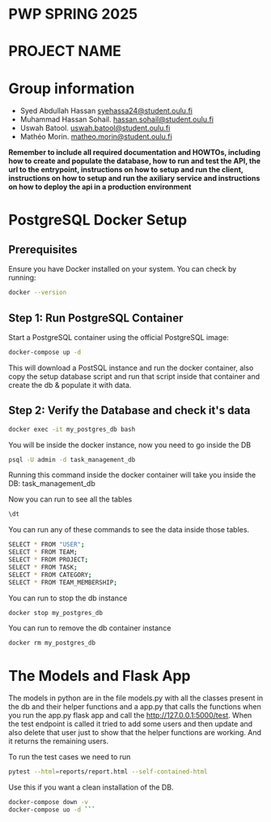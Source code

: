 # PWP SPRING 2025
# PROJECT NAME
# Group information
* Syed Abdullah Hassan syehassa24@student.oulu.fi
* Muhammad Hassan Sohail. hassan.sohail@student.oulu.fi
* Uswah Batool.	 uswah.batool@student.oulu.fi
* Mathéo Morin. matheo.morin@student.oulu.fi
	



__Remember to include all required documentation and HOWTOs, including how to create and populate the database, how to run and test the API, the url to the entrypoint, instructions on how to setup and run the client, instructions on how to setup and run the axiliary service and instructions on how to deploy the api in a production environment__


# PostgreSQL Docker Setup 

## Prerequisites
Ensure you have Docker installed on your system. You can check by running:

```sh
docker --version
```

## Step 1: Run PostgreSQL Container
Start a PostgreSQL container using the official PostgreSQL image:

```sh
docker-compose up -d
```
This will download a PostSQL instance and run the docker container, also copy the setup database script and run that script inside that container and create the db & populate it with data. 

## Step 2: Verify the Database and check it's data

```sh
docker exec -it my_postgres_db bash
```
You will be inside the docker instance, now you need to go inside the DB

```sh
psql -U admin -d task_management_db
```
Running this command inside the docker container will take you inside the DB: task_management_db

Now you can run to see all the tables
```sh
\dt
```

You can run any of these commands to see the data inside those tables. 
```sh
SELECT * FROM "USER";
SELECT * FROM TEAM;
SELECT * FROM PROJECT;
SELECT * FROM TASK;
SELECT * FROM CATEGORY;
SELECT * FROM TEAM_MEMBERSHIP;
```

You can run to stop the db instance

```sh
docker stop my_postgres_db
```


You can run to remove the db container instance

```sh
docker rm my_postgres_db
```


# The Models and Flask App

The models in python are in the file models.py with all the classes present in the db and their helper functions and a app.py that calls the functions when you run the app.py flask app and call the http://127.0.0.1:5000/test. When the test endpoint is called it tried to add some users and then update and also delete that user just to show that the helper functions are working. And it returns the remaining users.


To run the test cases we need to run 


```sh
pytest --html=reports/report.html --self-contained-html

```

Use this if you want a clean installation of the DB.
```sh
docker-compose down -v 
docker-compose uo -d ```